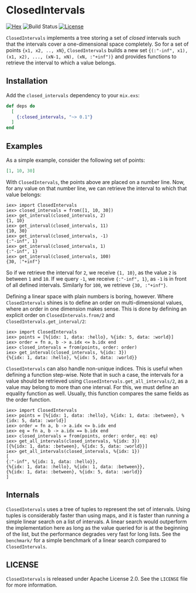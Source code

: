 # ClosedIntervals

[![Hex](https://img.shields.io/hexpm/v/closed_intervals.svg)](https://hex.pm/packages/closed_intervals)
![Build Status](https://github.com/evnu/closed_intervals/workflows/CI/badge.svg?branch=master)
[![License](https://img.shields.io/badge/License-Apache%202.0-blue.svg)](https://opensource.org/licenses/Apache-2.0)

`ClosedIntervals` implements a tree storing a set of _closed_ intervals such that the
intervals cover a one-dimensional space completely. So for a set of points `{x1, x2, .., xN}`,
`ClosedIntervals` builds a new set `{(:"-inf", x1), (x1, x2), ..., (xN-1, xN), (xN, :"+inf")}` and
provides functions to retrieve the interval to which a value belongs.

## Installation

Add the `closed_intervals` dependency to your `mix.exs`:

```elixir
def deps do
  [
    {:closed_intervals, "~> 0.1"}
  ]
end
```

## Examples

As a simple example, consider the following set of points:

```elixir
[1, 10, 30]
```

With `ClosedIntervals`, the points above are placed on a number line. Now, for any
value on that number line, we can retrieve the interval to which that value
belongs:

    iex> import ClosedIntervals
    iex> closed_intervals = from([1, 10, 30])
    iex> get_interval(closed_intervals, 2)
    {1, 10}
    iex> get_interval(closed_intervals, 11)
    {10, 30}
    iex> get_interval(closed_intervals, -1)
    {:"-inf", 1}
    iex> get_interval(closed_intervals, 1)
    {:"-inf", 1}
    iex> get_interval(closed_intervals, 100)
    {30, :"+inf"}

So if we retrieve the interval for `2`, we receive `{1, 10}`, as the value `2`
is between `1` and `10`. If we query `-1`, we receive `{:"-inf", 1}`, as `-1`
is in front of all defined intervals. Similarly for `100`, we retrieve `{30,
:"+inf"}`.

Defining a linear space with plain numbers is boring, however. Where `ClosedIntervals`
shines is to define an order on multi-dimensional values, where an order in one dimension
makes sense. This is done by defining an explicit order on
`ClosedIntervals.from/2` and `ClosedIntervals.get_interval/2`:

    iex> import ClosedIntervals
    iex> points = [%{idx: 1, data: :hello}, %{idx: 5, data: :world}]
    iex> order = fn a, b -> a.idx <= b.idx end
    iex> closed_intervals = from(points, order: order)
    iex> get_interval(closed_intervals, %{idx: 3})
    {%{idx: 1, data: :hello}, %{idx: 5, data: :world}}

`ClosedIntervals` can also handle non-unique indices. This is useful when defining
a function step-wise. Note that in such a case, the intervals for a value should be retrieved
using `ClosedIntervals.get_all_intervals/2`, as a value may belong to more than one interval. For this,
we must define an equality function as well. Usually, this function compares the same fields as
the order function.

    iex> import ClosedIntervals
    iex> points = [%{idx: 1, data: :hello}, %{idx: 1, data: :between}, %{idx: 5, data: :world}]
    iex> order = fn a, b -> a.idx <= b.idx end
    iex> eq = fn a, b -> a.idx == b.idx end
    iex> closed_intervals = from(points, order: order, eq: eq)
    iex> get_all_intervals(closed_intervals, %{idx: 3})
    [{%{idx: 1, data: :between}, %{idx: 5, data: :world}}]
    iex> get_all_intervals(closed_intervals, %{idx: 1})
    [
	{:"-inf", %{idx: 1, data: :hello}},
	{%{idx: 1, data: :hello}, %{idx: 1, data: :between}},
	{%{idx: 1, data: :between}, %{idx: 5, data: :world}}
    ]

## Internals

`ClosedIntervals` uses a tree of tuples to represent the set of intervals. Using
tuples is considerably faster than using maps, and it is faster than running a
simple linear search on a list of intervals. A linear search would outperform
the implementation here as long as the value queried for is at the beginning of
the list, but the performance degrades very fast for long lists. See the
`benchmark/` for a simple benchmark of a linear search compared to `ClosedIntervals`.

## LICENSE

`ClosedIntervals` is released under Apache License 2.0. See the `LICENSE` file for more information.
